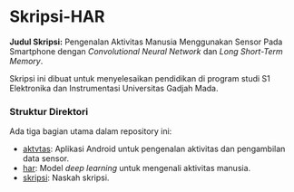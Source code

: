 # Skripsi-HAR

**Judul Skripsi:** Pengenalan Aktivitas Manusia Menggunakan Sensor Pada Smartphone dengan _Convolutional Neural Network_ dan _Long Short-Term Memory_.

Skripsi ini dibuat untuk menyelesaikan pendidikan di program studi S1 Elektronika dan Instrumentasi Universitas Gadjah Mada.

### Struktur Direktori

Ada tiga bagian utama dalam repository ini:

- [aktvtas](https://github.com/ilhamadun/skripsi-har/tree/master/aktvtas): Aplikasi Android untuk pengenalan aktivitas dan pengambilan data sensor.
- [har](https://github.com/ilhamadun/skripsi-har/tree/master/har): Model _deep learning_ untuk mengenali aktivitas manusia.
- [skripsi](https://github.com/ilhamadun/skripsi-har/tree/master/skripsi): Naskah skripsi.
